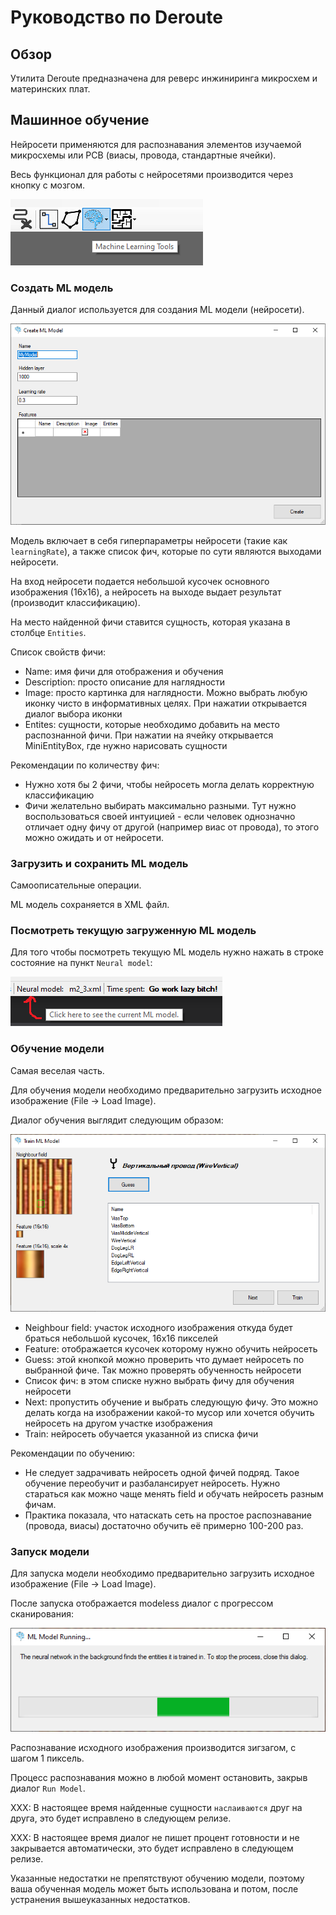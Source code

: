 # Руководство по Deroute

## Обзор

Утилита Deroute предназначена для реверс инжиниринга микросхем и материнских плат.

## Машинное обучение

Нейросети применяются для распознавания элементов изучаемой микросхемы или PCB (виасы, провода, стандартные ячейки).

Весь функционал для работы с нейросетями производится через кнопку с мозгом.

![machine_learning_tools.png](imgstore/machine_learning_tools.png)

### Создать ML модель

Данный диалог используется для создания ML модели (нейросети).

![create_ML_model.png](imgstore/create_ML_model.png)

Модель включает в себя гиперпараметры нейросети (такие как `learningRate`), а также список фич, которые по сути являются выходами нейросети.

На вход нейросети подается небольшой кусочек основного изображения (16x16), а нейросеть на выходе выдает результат (производит классификацию).

На место найденной фичи ставится сущность, которая указана в столбце `Entities`.

Список свойств фичи:
- Name: имя фичи для отображения и обучения
- Description: просто описание для наглядности
- Image: просто картинка для наглядности. Можно выбрать любую иконку чисто в информативных целях. При нажатии открывается диалог выбора иконки
- Entites: сущности, которые необходимо добавить на место распознанной фичи. При нажатии на ячейку открывается MiniEntityBox, где нужно нарисовать сущности

Рекомендации по количеству фич:
- Нужно хотя бы 2 фичи, чтобы нейросеть могла делать корректную классификацию
- Фичи желательно выбирать максимально разными. Тут нужно воспользоваться своей интуицией - если человек однозначно отличает одну фичу от другой (например виас от провода), то этого
можно ожидать и от нейросети.

### Загрузить и сохранить ML модель

Самоописательные операции.

ML модель сохраняется в XML файл.

### Посмотреть текущую загруженную ML модель

Для того чтобы посмотреть текущую ML модель нужно нажать в строке состояние на пункт `Neural model`:

![show_ML_model.png](imgstore/show_ML_model.png)

### Обучение модели

Самая веселая часть.

Для обучения модели необходимо предварительно загрузить исходное изображение (File -> Load Image).

Диалог обучения выглядит следующим образом:

![show_ML_model.png](imgstore/train_ML_model.png)

- Neighbour field: участок исходного изображения откуда будет браться небольшой кусочек, 16x16 пикселей
- Feature: отображается кусочек которому нужно обучить нейросеть
- Guess: этой кнопкой можно проверить что думает нейросеть по выбранной фиче. Так можно проверять обученность нейросети
- Список фич: в этом списке нужно выбрать фичу для обучения нейросети
- Next: пропустить обучение и выбрать следующую фичу. Это можно делать когда на изображении какой-то мусор или хочется обучить нейросеть на другом участке изображения
- Train: нейросеть обучается указанной из списка фичи

Рекомендации по обучению:
- Не следует задрачивать нейросеть одной фичей подряд. Такое обучение переобучит и разбалансирует нейросеть. Нужно стараться как можно чаще менять field и обучать нейросеть разным фичам.
- Практика показала, что натаскать сеть на простое распознавание (провода, виасы) достаточно обучить её примерно 100-200 раз.

### Запуск модели

Для запуска модели необходимо предварительно загрузить исходное изображение (File -> Load Image).

После запуска отображается modeless диалог с прогрессом сканирования:

![ML_Running.png](imgstore/ML_Running.png)

Распознавание исходного изображения производится зигзагом, с шагом 1 пиксель.

Процесс распознавания можно в любой момент остановить, закрыв диалог `Run Model`.

XXX: В настоящее время найденные сущности `наслаиваются` друг на друга, это будет исправлено в следующем релизе.

XXX: В настоящее время диалог не пишет процент готовности и не закрывается автоматически, это будет исправлено в следующем релизе.

Указанные недостатки не препятствуют обучению модели, поэтому ваша обученная модель может быть использована и потом, после устранения вышеуказанных недостатков.

